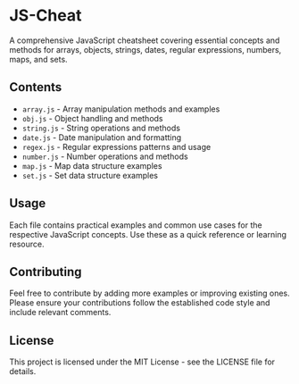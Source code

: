 # JS-Cheat

A comprehensive JavaScript cheatsheet covering essential concepts and methods for arrays, objects, strings, dates, regular expressions, numbers, maps, and sets.

## Contents

- `array.js` - Array manipulation methods and examples
- `obj.js` - Object handling and methods
- `string.js` - String operations and methods
- `date.js` - Date manipulation and formatting
- `regex.js` - Regular expressions patterns and usage
- `number.js` - Number operations and methods
- `map.js` - Map data structure examples
- `set.js` - Set data structure examples

## Usage

Each file contains practical examples and common use cases for the respective JavaScript concepts. Use these as a quick reference or learning resource.

## Contributing

Feel free to contribute by adding more examples or improving existing ones. Please ensure your contributions follow the established code style and include relevant comments.

## License

This project is licensed under the MIT License - see the LICENSE file for details. 